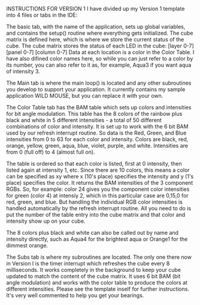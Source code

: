 INSTRUCTIONS FOR VERSION 1
I have divided up my Version 1 template into 4 files or tabs in the IDE:

The basic tab, with the name of the application, sets up global variables, and contains the setup() routine where everything gets initialized. The cube matrix is defined here, which is where we store the current status of the cube. The cube matrix stores the status of each LED in the cube: [layer 0-7] [panel 0-7] [column 0-7] Data at each location is a color in the Color Table. I have also difined color names here, so while you can just refer to a color by its number, you can also refer to it as, for example, Aqua3 if you want aqua of intensity 3.

The Main tab is where the main loop() is located and any other subroutines you develop to support your application. It currently contains my sample application WILD MOUSE, but you can replace it with your own.

The Color Table tab has the BAM table which sets up colors and intensities for bit angle modulation. This table has the 8 colors of the rainbow plus black and white in 5 different intensities - a total of 50 different combinations of color and intensity. It is set up to work with the 6 bit BAM used by our refresh interrupt routine. So data is the Red, Green, and Blue intensities from 0 to 63 for each color and intensity. Colors are black, red, orange, yellow, green, aqua, blue, violet, purple, and white. Intensities are from 0 (full off) to 4 (almost full on).

The table is ordered so that each color is listed, first at 0 intensity, then listed again at intensity 1, etc. Since there are 10 colors, this means a color can be specified as xy where x (10's place) specifies the intensity and y (1's place) specifies the color. It returns the BAM intensities of the 3 component RGBs. So, for example: color 24 gives you the component color intensities for green (color 4) at intensiy 2, which in this particular case are 0,15,0 for red, green, and blue. But handling the individual RGB color intensities is handled automatically by the refresh interrupt routine. All you need to do is put the number of the table entry into the cube matrix and that color and intensity show up on your cube.

The 8 colors plus black and white can also be called out by name and intensity directly, such as Aqua4 for the brightest aqua or Orange1 for the dimmest orange.

The Subs tab is where my subroutines are located. The only one there now in Version I is the timer interrupt which refreshes the cube every 8 milliseconds. It works completely in the background to keep your cube updated to match the content of the cube matrix. It uses 6 bit BAM (bit angle modulation) and works with the color table to produce the colors at different intensities.
Please see the template inself for further instructions. It's very well commented to help you get your bearings.
